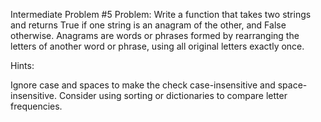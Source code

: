 Intermediate Problem #5
Problem: Write a function that takes two strings and returns True if one string is an anagram of the other, and False otherwise. Anagrams are words or phrases formed by rearranging the letters of another word or phrase, using all original letters exactly once.

Hints:

Ignore case and spaces to make the check case-insensitive and space-insensitive.
Consider using sorting or dictionaries to compare letter frequencies.
